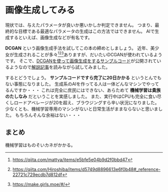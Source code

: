 # 画像生成してみる

現状では、与えたパラメータが良いか悪いかしか判定できません。
つまり、最終的な目標である最適なパラメータの生成はこの方法ではできません。
AIで生成するといえば、画像生成などが有名です。

**DCGAN** という画像生成手法を試してこの本の締めとしましょう。
近年、美少女が生成されることが多々[^1][^2][^3]ありますが、だいたいDCGANが使われているようです。
そこで、[DCGANを使って画像生成をするサンプルコード](https://github.com/carpedm20/DCGAN-tensorflow)が公開されているようなので[解説記事](https://qiita.com/shu223/items/b6d8dc1fccb7c0f68b6b)を読みながら試してみました。

するとどうでしょう。
**サンプルコードですら完了に20日かかる** というとんでもない事態になりました。
生成系のAIを作ってる人は一体どんなマシンでやってるんですか・・・
これは完全に庶民にはできない、あらためて **機械学習は貴族のたしなみ** だということを実感しました。
また、実行中はCPUも完全に食い尽くしロードアベレージが20を超え、ブラウジングすら辛い状況になりました。
少なくとも、機械学習専用のマシンがないと日常生活がままならないと思いました。
もちろんそんな余裕はない・・・

[^1]: https://qiita.com/mattya/items/e5bfe5e04b9d2f0bbd47
[^2]: https://qiita.com/Hiroshiba/items/d5749d8896613e6f0b48#_reference-22721c729ecdb7d812df
[^3]: https://make.girls.moe/#/

## まとめ

機械学習はものそいカネがかかる。
